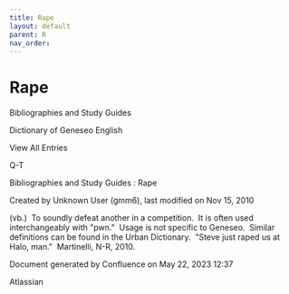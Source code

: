 ```yaml
---
title: Rape
layout: default
parent: R
nav_order:
---
```


# Rape

Bibliographies and Study Guides

Dictionary of Geneseo English

View All Entries

Q-T

Bibliographies and Study Guides : Rape

Created by  Unknown User (gmm6), last modified on Nov 15, 2010

(vb.)  To soundly defeat another in a competition.  It is often used interchangeably with &quot;pwn.&quot;  Usage is not specific to Geneseo.  Similar definitions can be found in the Urban Dictionary.  &quot;Steve just raped us at Halo, man.&quot;  Martinelli, N-R, 2010.

Document generated by Confluence on May 22, 2023 12:37

Atlassian
